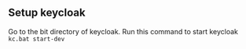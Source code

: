 ## Setup keycloak
Go to the bit directory of keycloak.
Run this command to start keycloak ``kc.bat start-dev`` 